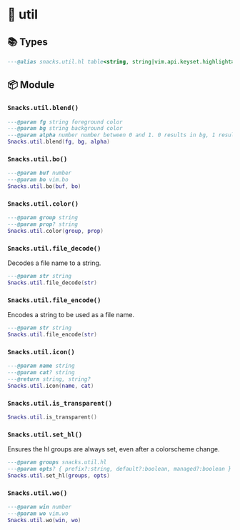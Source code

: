 # 🍿 util

<!-- docgen -->

## 📚 Types

```lua
---@alias snacks.util.hl table<string, string|vim.api.keyset.highlight>
```

## 📦 Module

### `Snacks.util.blend()`

```lua
---@param fg string foreground color
---@param bg string background color
---@param alpha number number between 0 and 1. 0 results in bg, 1 results in fg
Snacks.util.blend(fg, bg, alpha)
```

### `Snacks.util.bo()`

```lua
---@param buf number
---@param bo vim.bo
Snacks.util.bo(buf, bo)
```

### `Snacks.util.color()`

```lua
---@param group string
---@param prop? string
Snacks.util.color(group, prop)
```

### `Snacks.util.file_decode()`

Decodes a file name to a string.

```lua
---@param str string
Snacks.util.file_decode(str)
```

### `Snacks.util.file_encode()`

Encodes a string to be used as a file name.

```lua
---@param str string
Snacks.util.file_encode(str)
```

### `Snacks.util.icon()`

```lua
---@param name string
---@param cat? string
---@return string, string?
Snacks.util.icon(name, cat)
```

### `Snacks.util.is_transparent()`

```lua
Snacks.util.is_transparent()
```

### `Snacks.util.set_hl()`

Ensures the hl groups are always set, even after a colorscheme change.

```lua
---@param groups snacks.util.hl
---@param opts? { prefix?:string, default?:boolean, managed?:boolean }
Snacks.util.set_hl(groups, opts)
```

### `Snacks.util.wo()`

```lua
---@param win number
---@param wo vim.wo
Snacks.util.wo(win, wo)
```
